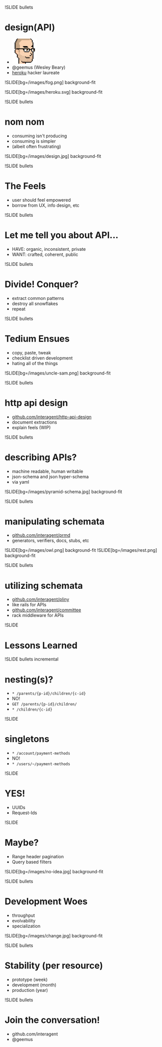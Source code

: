 !SLIDE bullets
# design(API) #

* ![geemus](../../images/geemus.png)
* @geemus (Wesley Beary)
* [heroku](https://heroku.com/home) hacker laureate

!SLIDE[bg=/images/fog.png] background-fit

!SLIDE[bg=/images/heroku.svg] background-fit

!SLIDE bullets
# nom nom

* consuming isn't producing
* consuming is simpler
* (albeit often frustrating)

!SLIDE[bg=/images/design.jpg] background-fit

!SLIDE bullets
# The Feels

* user should feel empowered
* borrow from UX, info design, etc

!SLIDE bullets
# Let me tell you about API...

* HAVE: organic, inconsistent, private
* WANT: crafted, coherent, public

!SLIDE bullets
# Divide! Conquer?

* extract common patterns
* destroy all snowflakes
* repeat

!SLIDE bullets
# Tedium Ensues

* copy, paste, tweak
* checklist driven development
* hating all of the things

!SLIDE[bg=/images/uncle-sam.png] background-fit

!SLIDE bullets
# http api design

* [github.com/interagent/http-api-design](https://github.com/interagent/http-api-design)
* document extractions
* explain feels (WIP)

!SLIDE bullets
# describing APIs?

* machine readable, human writable
* json-schema and json hyper-schema
* via yaml

!SLIDE[bg=/images/pyramid-schema.jpg] background-fit

!SLIDE bullets
# manipulating schemata

* [github.com/interagent/prmd](https://github.com/interagent/prmd)
* generators, verifiers, docs, stubs, etc

!SLIDE[bg=/images/owl.png] background-fit
!SLIDE[bg=/images/rest.png] background-fit

!SLIDE bullets
# utilizing schemata

* [github.com/interagent/pliny](https://github.com/interagent/pliny)
* like rails for APIs
* [github.com/interagent/committee](https://github.com/interagent/committee)
* rack middleware for APIs

!SLIDE
# Lessons Learned

!SLIDE bullets incremental
# nesting(s)?

* `* /parents/{p-id}/children/{c-id}`
* NO!
* `GET /parents/{p-id}/children/`
* `* /children/{c-id}`

!SLIDE
# singletons

* `* /account/payment-methods`
* NO!
* `* /users/~/payment-methods`

!SLIDE
# YES!

* UUIDs
* Request-Ids

!SLIDE
# Maybe?

* Range header pagination
* Query based filters

!SLIDE[bg=/images/no-idea.jpg] background-fit

!SLIDE bullets
# Development Woes

* throughput
* evolvability
* specialization

!SLIDE[bg=/images/change.jpg] background-fit

!SLIDE bullets
# Stability (per resource)

* prototype (week)
* development (month)
* production (year)

!SLIDE bullets
# Join the conversation!

* github.com/interagent
* @geemus

